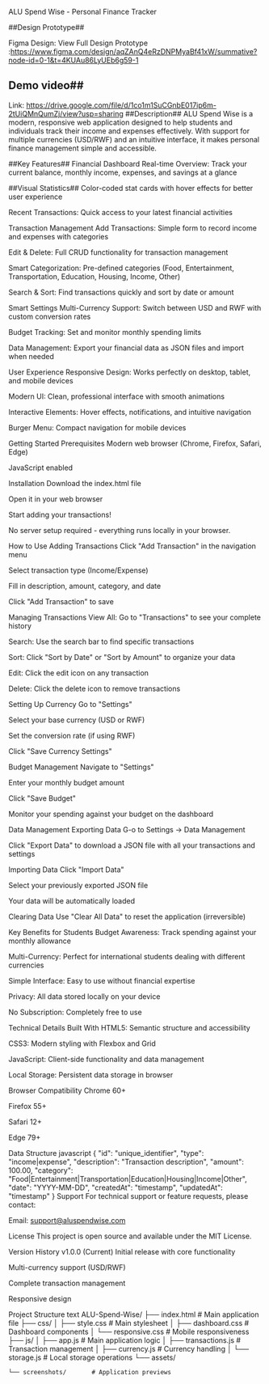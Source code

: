 ALU Spend Wise - Personal Finance Tracker

##Design Prototype##

Figma Design: View Full Design Prototype :https://www.figma.com/design/aqZAnQ4eRzDNPMyaBf41xW/summative?node-id=0-1&t=4KUAu86LyUEb6g59-1

## Demo video##
Link: https://drive.google.com/file/d/1co1m1SuCGnbE017ip6m-2tUiQMnQumZj/view?usp=sharing
##Description##
ALU Spend Wise is a modern, responsive web application designed to help students and individuals track their income and expenses effectively. With support for multiple currencies (USD/RWF) and an intuitive interface, it makes personal finance management simple and accessible.

##Key Features##
Financial Dashboard
Real-time Overview: Track your current balance, monthly income, expenses, and savings at a glance

##Visual Statistics##
Color-coded stat cards with hover effects for better user experience

Recent Transactions: Quick access to your latest financial activities

Transaction Management
Add Transactions: Simple form to record income and expenses with categories

Edit & Delete: Full CRUD functionality for transaction management

Smart Categorization: Pre-defined categories (Food, Entertainment, Transportation, Education, Housing, Income, Other)

Search & Sort: Find transactions quickly and sort by date or amount

Smart Settings
Multi-Currency Support: Switch between USD and RWF with custom conversion rates

Budget Tracking: Set and monitor monthly spending limits

Data Management: Export your financial data as JSON files and import when needed

User Experience
Responsive Design: Works perfectly on desktop, tablet, and mobile devices

Modern UI: Clean, professional interface with smooth animations

Interactive Elements: Hover effects, notifications, and intuitive navigation

Burger Menu: Compact navigation for mobile devices

Getting Started
Prerequisites
Modern web browser (Chrome, Firefox, Safari, Edge)

JavaScript enabled

Installation
Download the index.html file

Open it in your web browser

Start adding your transactions!

No server setup required - everything runs locally in your browser.

How to Use
Adding Transactions
Click "Add Transaction" in the navigation menu

Select transaction type (Income/Expense)

Fill in description, amount, category, and date

Click "Add Transaction" to save

Managing Transactions
View All: Go to "Transactions" to see your complete history

Search: Use the search bar to find specific transactions

Sort: Click "Sort by Date" or "Sort by Amount" to organize your data

Edit: Click the edit icon on any transaction

Delete: Click the delete icon to remove transactions

Setting Up Currency
Go to "Settings"

Select your base currency (USD or RWF)

Set the conversion rate (if using RWF)

Click "Save Currency Settings"

Budget Management
Navigate to "Settings"

Enter your monthly budget amount

Click "Save Budget"

Monitor your spending against your budget on the dashboard

Data Management
Exporting Data
G-o to Settings -> Data Management

Click "Export Data" to download a JSON file with all your transactions and settings

Importing Data
Click "Import Data"

Select your previously exported JSON file

Your data will be automatically loaded

Clearing Data
Use "Clear All Data" to reset the application (irreversible)

Key Benefits for Students
Budget Awareness: Track spending against your monthly allowance

Multi-Currency: Perfect for international students dealing with different currencies

Simple Interface: Easy to use without financial expertise

Privacy: All data stored locally on your device

No Subscription: Completely free to use

Technical Details
Built With
HTML5: Semantic structure and accessibility

CSS3: Modern styling with Flexbox and Grid

  JavaScript: Client-side functionality and data management

Local Storage: Persistent data storage in browser

Browser Compatibility
Chrome 60+

Firefox 55+

Safari 12+

Edge 79+

Data Structure
javascript
{
  "id": "unique_identifier",
  "type": "income|expense",
  "description": "Transaction description",
  "amount": 100.00,
  "category": "Food|Entertainment|Transportation|Education|Housing|Income|Other",
  "date": "YYYY-MM-DD",
  "createdAt": "timestamp",
  "updatedAt": "timestamp"
}
Support
For technical support or feature requests, please contact:

Email: support@aluspendwise.com

License
This project is open source and available under the MIT License.

Version History
v1.0.0 (Current)
Initial release with core functionality

Multi-currency support (USD/RWF)

Complete transaction management

Responsive design

Project Structure
text
ALU-Spend-Wise/
├── index.html              # Main application file
├── css/
│   ├── style.css          # Main stylesheet
│   ├── dashboard.css      # Dashboard components
│   └── responsive.css     # Mobile responsiveness
├── js/
│   ├── app.js             # Main application logic
│   ├── transactions.js    # Transaction management
│   ├── currency.js        # Currency handling
│   └── storage.js         # Local storage operations
└── assets/

    └── screenshots/       # Application previews
